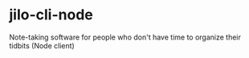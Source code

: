 # jilo-cli-node
Note-taking software for people who don't have time to organize their tidbits (Node client)
